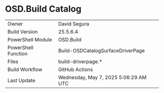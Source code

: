 ﻿# OSD.Build Catalog

| | |
|-|-|
| Owner | David Segura |
| Build Version | 25.5.6.4 |
| PowerShell Module | OSD.Build |
| PowerShell Function | Build-OSDCatalogSurfaceDriverPage |
| Files | build-driverpage.* |
| Build Workflow | GitHub Actions |
| Last Update | Wednesday, May 7, 2025 5:06:29 AM UTC |
